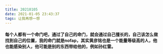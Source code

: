 ```yaml
---
title: 20210105
date: 2021-01-05 23:43:37
tags: 让我再想一想
---
```

#### 每个人都有一个命门吧，通过了自己的命门，就会通过自己擅长的，自己该怎么做找到自己的位置，我的命门就是nofap，其实黄彦铭也是一个能量等级高的人，他也能感染别人，他可能是别的东西带给他的，例如孙红雷。 